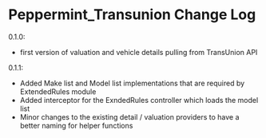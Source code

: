 Peppermint_Transunion Change Log
================================

0.1.0:
- first version of valuation and vehicle details pulling from TransUnion API

0.1.1:
- Added Make list and Model list implementations that are required by ExtendedRules module
- Added interceptor for the ExndedRules controller which loads the model list
- Minor changes to the existing detail / valuation providers to have a better naming for helper functions